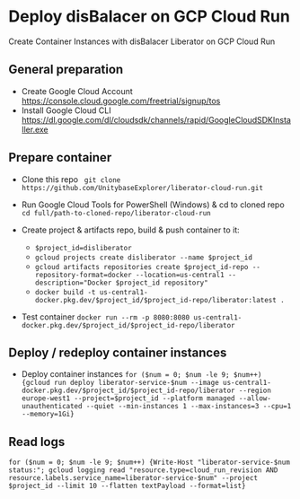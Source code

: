 # Deploy disBalacer on GCP Cloud Run
Create Container Instances with disBalacer Liberator on GCP Cloud Run

## General preparation
- Create  Google Cloud Account https://console.cloud.google.com/freetrial/signup/tos
- Install Google Cloud CLI https://dl.google.com/dl/cloudsdk/channels/rapid/GoogleCloudSDKInstaller.exe


## Prepare container
- Clone this repo
` git clone https://github.com/UnitybaseExplorer/liberator-cloud-run.git`

- Run Google Cloud Tools for PowerShell (Windows) & cd to cloned repo
`cd full/path-to-cloned-repo/liberator-cloud-run`

- Create project & artifacts repo, build & push container to it:
    - `$project_id=disliberator`
    - `gcloud projects create disliberator --name $project_id`
    - `gcloud artifacts repositories create $project_id-repo --repository-format=docker --location=us-central1 --description="Docker $project_id repository"`
    - `docker build -t us-central1-docker.pkg.dev/$project_id/$project_id-repo/liberator:latest .`

- Test container
`docker run --rm -p 8080:8080 us-central1-docker.pkg.dev/$project_id/$project_id-repo/liberator`


## Deploy / redeploy container instances
- Deploy container instances
`for ($num = 0; $num -le 9; $num++) {gcloud run deploy liberator-service-$num --image us-central1-docker.pkg.dev/$project_id/$project_id-repo/liberator --region europe-west1 --project=$project_id --platform managed --allow-unauthenticated --quiet --min-instances 1 --max-instances=3 --cpu=1 --memory=1Gi}`

## Read logs
`for ($num = 0; $num -le 9; $num++) {Write-Host "liberator-service-$num status:"; gcloud logging read "resource.type=cloud_run_revision AND resource.labels.service_name=liberator-service-$num" --project $project_id --limit 10 --flatten textPayload --format=list}`